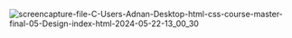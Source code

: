 ![screencapture-file-C-Users-Adnan-Desktop-html-css-course-master-final-05-Design-index-html-2024-05-22-13_00_30](https://github.com/Nur-Adnan/Modern-Furniture-Website-Using-Html-Css/assets/56475820/a197f390-cbfe-4976-9170-d9927d806f46)

